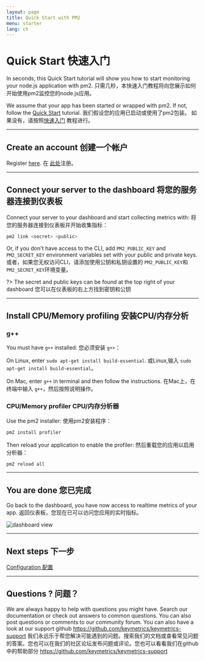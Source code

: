 ```yaml
---
layout: page
title: Quick Start with PM2
menu: starter
lang: ch
---
```


# Quick Start 快速入门

In seconds, this Quick Start tutorial will show you how to start monitoring your node.js application with pm2.
只需几秒，本快速入门教程将向您展示如何开始使用pm2监控您的node.js应用。

We assume that your app has been started or wrapped with pm2. If not, follow the [Quick Start](runtime/quickstart.md) tutorial.
我们假设您的应用已启动或使用了pm2包装。 如果没有，请按照[快速入门](runtime/quickstart.md) 教程进行。

---

## Create an account 创建一个帐户

Register [here](https://app.keymetrics.io/api/oauth/register).
在 [此处](https://app.keymetrics.io/api/oauth/register)注册。

---

## Connect your server to the dashboard 将您的服务器连接到仪表板

Connect your server to your dashboard and start collecting metrics with:
将您的服务器连接到仪表板并开始收集指标：

```bash
pm2 link <secret> <public>
```

Or, if you don't have access to the CLI, add `PM2_PUBLIC_KEY` and `PM2_SECRET_KEY` environment variables set with your public and private keys.
或者，如果您无权访问CLI，请添加使用公钥和私钥设置的 `PM2_PUBLIC_KEY`和 `PM2_SECRET_KEY`环境变量。

?> The secret and public keys can be found at the top right of your dashboard
您可以在仪表板的右上方找到密钥和公钥

---

## Install CPU/Memory profiling 安装CPU/内存分析

### g++

You must have `g++` installed: 您必须安装 `g++`：

On Linux, enter `sudo apt-get install build-essential`. 或Linux,输入 `sudo apt-get install build-essential`。

On Mac, enter `g++` in terminal and then follow the instructions. 在Mac上，在终端中输入 `g++`，然后按照说明操作。

### CPU/Memory profiler CPU/内存分析器

Use the pm2 installer: 使用pm2安装程序：

```bash
pm2 install profiler
```

Then reload your application to enable the profiler: 然后重载您的应用以启用分析器：

```bash
pm2 reload all
```

---

## You are done 您已完成

Go back to the dashboard, you have now access to realtime metrics of your app.
返回仪表板，您现在已可以访问您应用的实时指标。

![dashboard view]({{site.baseurl}}/img/monitoring/unified.png)

---

## Next steps 下一步

[Configuration 配置]({{site.baseurl}}/ch/monitoring/guide/configuration)

---

## Questions ? 问题？

We are always happy to help with questions you might have. Search our documentation or check out answers to common questions. You can also post questions or comments to our community forum. You can also have a look at our support github https://github.com/keymetrics/keymetrics-support
我们永远乐于帮您解决可能遇到的问题。搜索我们的文档或查看常见问题的答案。您也可以在我们的社区论坛发布问题或评论。您也可以看看我们在github中的帮助部分 https://github.com/keymetrics/keymetrics-support



